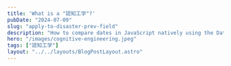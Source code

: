 ```yaml
---
title: 'What is a "認知工学"?'
pubDate: "2024-07-09"
slug: "apply-to-disaster-prev-field"
description: "How to compare dates in JavaScript natively using the Date Object, without using any third-party libraries."
hero: "/images/cognitive-engineering.jpeg"
tags: ["認知工学"]
layout: "../../layouts/BlogPostLayout.astro"
---
```

